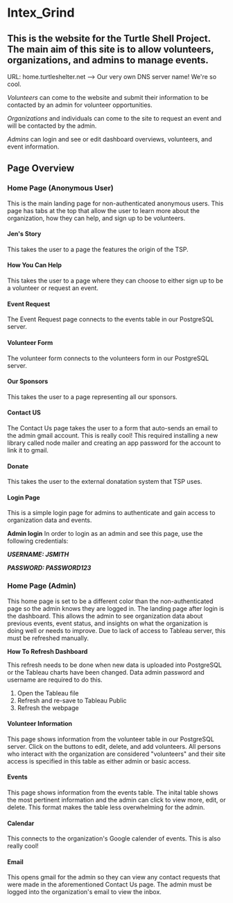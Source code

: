 # Intex_Grind

## This is the website for the Turtle Shell Project. The main aim of this site is to allow volunteers, organizations, and admins to manage events.

URL: home.turtleshelter.net --> Our very own DNS server name! We're so cool.

*Volunteers* can come to the website and submit their information to be contacted by an admin for volunteer opportunities.

*Organizations* and individuals can come to the site to request an event and will be contacted by the admin.

*Admins* can login and see or edit dashboard overviews, volunteers, and event information.

## Page Overview

### Home Page (Anonymous User)

This is the main landing page for non-authenticated anonymous users. This page has tabs at the top that allow the user to learn more about the organization, how they can help, and sign up to be volunteers.

#### Jen's Story

This takes the user to a page the features the origin of the TSP.

#### How You Can Help

This takes the user to a page where they can choose to either sign up to be a volunteer or request an event.

  #### Event Request

  The Event Request page connects to the events table in our PostgreSQL server. 

  #### Volunteer Form

  The volunteer form connects to the volunteers form in our PostgreSQL server.

#### Our Sponsors

This takes the user to a page representing all our sponsors.

#### Contact US

The Contact Us page takes the user to a form that auto-sends an email to the admin gmail account. This is really cool!
This required installing a new library called node mailer and creating an app password for the account to link it to gmail.

#### Donate

This takes the user to the external donatation system that TSP uses.

#### Login Page 

This is a simple login page for admins to authenticate and gain access to organization data and events.

**Admin login** 
In order to login as an admin and see this page, use the following credentials:

  ***USERNAME: JSMITH***
  
  ***PASSWORD: PASSWORD123***

### Home Page (Admin)

This home page is set to be a different color than the non-authenticated page so the admin knows they are logged in. The landing page after login is the dashboard. This allows the admin to see organization data about previous events, event status, and insights on what the organization is doing well or needs to improve. Due to lack of access to Tableau server, this must be refreshed manually.

**How To Refresh Dashboard**

This refresh needs to be done when new data is uploaded into PostgreSQL or the Tableau charts have been changed. Data admin password and username are required to do this.

1. Open the Tableau file
2. Refresh and re-save to Tableau Public
3. Refresh the webpage

#### Volunteer Information

This page shows information from the volunteer table in our PostgreSQL server. Click on the buttons to edit, delete, and add volunteers. All persons who interact with the organization are considered "volunteers" and their site access is specified in this table as either admin or basic access.

#### Events

This page shows information from the events table. The inital table shows the most pertinent information and the admin can click to view more, edit, or delete. This format makes the table less overwhelming for the admin.

#### Calendar

This connects to the organization's Google calender of events. This is also really cool!

#### Email

This opens gmail for the admin so they can view any contact requests that were made in the aforementioned Contact Us page. The admin must be logged into the organization's email to view the inbox. 




